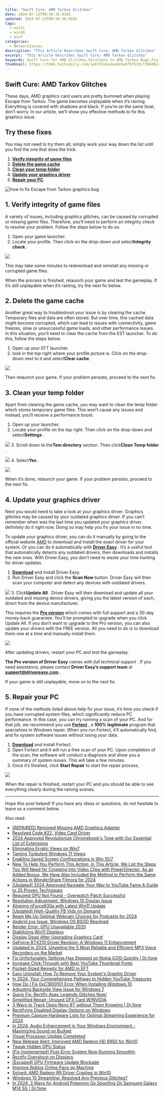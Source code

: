 ```yaml
---
title: "Swift Cure: AMD Tarkov Glitches"
date: 2024-07-12T00:50:36.018Z
updated: 2024-07-13T00:50:36.018Z
tags:
  - win11
  - win10
  - win7
categories:
  - NetworkIssues
description: "This Article Describes Swift Cure: AMD Tarkov Glitches"
excerpt: "This Article Describes Swift Cure: AMD Tarkov Glitches"
keywords: Swift Cure for AMD Glitches,Solutions to AMD Tarkov Bugs,Fixing AMD Tarkov Game Issues,Quick Fixes for AMD Tarkov Errors,Resolving AMD Tarkov Graphics Problems,AMD Tarkov Performance Optimization,Troubleshooting AMD Glitches in Tarkov
thumbnail: https://thmb.techidaily.com/1e6fd3a5a3ea0e5e8f5fb33cf394d624bcb419dee37492ce9306691be7e5f6b5.jpg
---
```


## Swift Cure: AMD Tarkov Glitches

 These days, AMD graphics card users are pretty bummed when playing Escape from Tarkov. The game becomes unplayable when it’s raining. Everything is covered with shadows and black. If you’re on the same boat, don’t worry. In our article, we’ll show you effective methods to fix this graphics issue.

## Try these fixes

 You may not need to try them all; simply work your way down the list until you find the one that does the trick.

1. **[Verify integrity of game files](#fix1)**
2. **[Delete the game cache](#fix2)**
3. **[Clean your temp folder](#fix3)**
4. **[Update your graphics driver](#fix4)**
5. **[Repair your PC](#fix5)**

![how to fix Escape from Tarkov graphics bug](https://images.drivereasy.com/wp-content/uploads/2021/12/litterally-unplayable-1200x674.jpg)

## 1\. Verify integrity of game files

 A variety of issues, including graphics glitches, can be caused by corrupted or missing game files. Therefore, you’ll need to perform an integrity check to resolve your problem. Follow the steps below to do so.

1. Open your game launcher.
2. Locate your profile. Then click on the drop-down and select**Integrity check** .  

![](https://images.drivereasy.com/wp-content/uploads/2021/12/integrity-check-1.png)

 This may take some minutes to redownload and reinstall any missing or corrupted game files.

 When the process is finished, relaunch your game and test the gameplay. If it’s still unplayable when it’s raining, try the next fix below.

## 2\. Delete the game cache

 Another great way to troubleshoot your issue is by clearing the cache. Temporary files and data are often stored. But over time, this cached data might become corrupted, which can lead to issues with connectivity, game freezes, slow or unsuccessful game loads, and other performance issues. In this situation, you’ll need to clear the cache from the EST launcher. To do this, follow the steps below.

1. Open up your EFT launcher.
2. look in the top right where your profile picture is. Click on the drop-down next to it and select**Clear cache** .  

![](https://images.drivereasy.com/wp-content/uploads/2021/12/clear-cache.png)

 Then relaunch your game. If your problem persists, proceed to the next fix.

## 3\. Clean your temp folder

 Apart from clearing the game cache, you may want to clean the temp folder which stores temporary game files. This won’t cause any issues and instead, you’ll receive a performance boost.

1. Open up your launcher.
2. Locate your profile on the top right. Then click on the drop-down and select**Settings** .  

![](https://images.drivereasy.com/wp-content/uploads/2021/12/delete-temp-folder.png)
3. Scroll down to the**Tem directory** section. Then click**Clean Temp folder** .  

![](https://images.drivereasy.com/wp-content/uploads/2021/12/clean-temp-folder.png)
4. Select**Yes** .  

![](https://images.drivereasy.com/wp-content/uploads/2021/12/confirm-to-clear-temp-folder.png)

 When it’s done, relaunch your game. If your problem persists, proceed to the next fix.

## 4\. Update your graphics driver

 Next you would need to take a look at your graphics driver. Graphics glitches may be caused by your outdated graphics driver. If you can’t remember when was the last time you updated your graphics driver, definitely do it right now. Doing so may help you fix your issue in no time.

 To update your graphics driver, you can do it manually by going to the official website [AMD](https://www.amd.com/en/support) to download and install the exact driver for your system. Or you can do it automatically with **[Driver Easy](https://tools.techidaily.com/drivereasy/download/)**  . It’s a useful tool that automatically detects any outdated drivers, then downloads and installs the new ones. With Driver Easy, you don’t need to waste your time hunting for driver updates.

1. **[Download](https://tools.techidaily.com/drivereasy/download/)**  and install Driver Easy.
2. Run Driver Easy and click the **Scan Now** button. Driver Easy will then scan your computer and detect any devices with outdated drivers.  

![](https://images.drivereasy.com/wp-content/uploads/2021/08/scan-now-v5_7_0.jpg)
3. Click**Update All** . Driver Easy will then download and update all your outdated and missing device drivers, giving you the latest version of each, direct from the device manufacturer.  

 This requires the **[Pro version](https://tools.techidaily.com/drivereasy/download/)**  which comes with full support and a 30-day money-back guarantee. You’ll be prompted to upgrade when you click Update All. If you don’t want to upgrade to the Pro version, you can also update your drivers with the FREE version. All you need to do is to download them one at a time and manually install them.  

![](https://images.drivereasy.com/wp-content/uploads/2021/01/amd-5700-xt-1.jpg)

After updating drivers, restart your PC and test the gameplay.

**The Pro version of Driver Easy** comes with _full technical support_ . If you need assistance, please contact **Driver Easy’s support team** at **[support@drivereasy.com](mailto:support@drivereasy.com) .**

If your game is still unplayable, move on to the next fix.

## 5\. Repair your PC

 If none of the methods listed above help fix your issue, it’s time you check if you have corrupted system files, which significantly reduce PC performance. In this case, you can try running a scan of your PC. And for that job, we recommend you use **[Fortect](https://tools.techidaily.com/drivereasy/download/)**  , a **100% legitimate** program that specializes in Windows repair. When you run Fortect, it’ll automatically find, and fix system software issues without losing your data.

1. **[Download](https://tools.techidaily.com/drivereasy/download/)**  and install Fortect.
2. Open Fortect and it will run a free scan of your PC. Upon completion of the scan, the software will conduct a diagnosis and show you a summary of system issues. This will take a few minutes.
3. Once it’s finished, click **Start Repair** to start the repair process.  

![](https://images.drivereasy.com/wp-content/uploads/2020/10/fortect-start-repair.jpg)

 When the repair is finished, restart your PC and you should be able to see everything clearly during the raining scenes.

---

 Hope this post helped! If you have any ideas or questions, do not hesitate to leave us a comment below.

<ins class="adsbygoogle"
     style="display:block"
     data-ad-format="autorelaxed"
     data-ad-client="ca-pub-7571918770474297"
     data-ad-slot="1223367746"></ins>



<ins class="adsbygoogle"
     style="display:block"
     data-ad-client="ca-pub-7571918770474297"
     data-ad-slot="8358498916"
     data-ad-format="auto"
     data-full-width-responsive="true"></ins>



<span class="atpl-alsoreadstyle">Also read:</span>
<div><ul>
<li><a href="https://network-issues.techidaily.com/repaired-removed-missing-amd-graphics-adapter/"><u>[REPAIRED] Removed Missing AMD Graphics Adapter</u></a></li>
<li><a href="https://network-issues.techidaily.com/resolved-code-22-video-card-driver/"><u>Resolved Code #22, Video Card Driver</u></a></li>
<li><a href="https://extra-support.techidaily.com/2024-approved-revolutionize-chromebooks-tone-with-our-essential-list-of-extensions/"><u>2024 Approved  Revolutionize Chromebook's Tone with Our Essential List of Extensions</u></a></li>
<li><a href="https://network-issues.techidaily.com/eliminating-erratic-views-on-win7/"><u>Eliminating Erratic Views on Win7</u></a></li>
<li><a href="https://network-issues.techidaily.com/taming-turbulent-windows-11-views/"><u>Taming Turbulent Windows 11 Views</u></a></li>
<li><a href="https://network-issues.techidaily.com/enabling-saved-screen-configurations-in-win-107/"><u>Enabling Saved Screen Configurations in Win 10/7</u></a></li>
<li><a href="https://ai-video-editing.techidaily.com/1713965345659-new-to-help-you-perform-this-action-in-this-article-we-list-the-steps-you-will-need-for-cropping-into-video-clips-with-powerdirector-as-an-added-bonus-we-ha/"><u>New To Help You Perform This Action, in This Article, We List the Steps You Will Need for Cropping Into Video Clips with PowerDirector. As an Added Bonus, We Have Also Included the Method to Perform the Same Actions in WonderShare Filmora for 2024</u></a></li>
<li><a href="https://youtube-web.techidaily.com/ed-2024-approved-navigate-your-way-to-youtube-fame-a-guide-to-25-proven-techniques/"><u>[Updated] 2024 Approved  Navigate Your Way to YouTube Fame  A Guide to 25 Proven Techniques</u></a></li>
<li><a href="https://network-issues.techidaily.com/required-gpu-not-found-overwatch-patch-successful/"><u>Required GPU Not Found - Overwatch Patch Successful</u></a></li>
<li><a href="https://network-issues.techidaily.com/resolution-adjustment-windows-10-display-issue/"><u>Resolution Adjustment: Windows 10 Display Issue</u></a></li>
<li><a href="https://network-issues.techidaily.com/aligning-nforce630a-with-latest-win11-update/"><u>Aligning nForce630a with Latest Win11 Update</u></a></li>
<li><a href="https://facebook-video-files.techidaily.com/updated-high-quality-fb-vids-on-demand/"><u>[Updated] High-Quality FB Vids on Demand</u></a></li>
<li><a href="https://extra-hints.techidaily.com/beam-me-up-optimal-webcam-choices-for-podcasts-for-2024/"><u>Beam Me Up  Optimal Webcam Choices for Podcasts for 2024</u></a></li>
<li><a href="https://network-issues.techidaily.com/dxgkrnlsys-issue-windows-os-bsod-resolved/"><u>dxgkrnl.sys Issue: Windows OS BSOD Resolved</u></a></li>
<li><a href="https://network-issues.techidaily.com/render-error-gpu-unavailable-2020/"><u>Render Error: GPU Unavailable 2020</u></a></li>
<li><a href="https://network-issues.techidaily.com/stabilizing-win11-displays/"><u>Stabilizing Win11 Displays</u></a></li>
<li><a href="https://network-issues.techidaily.com/display-dead-after-upgrading-graphics-card/"><u>Display Dead After Upgrading Graphics Card</u></a></li>
<li><a href="https://network-issues.techidaily.com/geforce-rtx210-driver-revision-a-windows-11-enhancement/"><u>GeForce RTX210 Driver Revision: A Windows 11 Enhancement</u></a></li>
<li><a href="https://sound-optimizing.techidaily.com/updated-in-2024-unveiling-the-5-most-reliable-and-efficient-mp3-voice-recorders-on-the-market/"><u>Updated In 2024, Unveiling the 5 Most Reliable and Efficient MP3 Voice Recorders on the Market</u></a></li>
<li><a href="https://howto.techidaily.com/fix-unfortunately-settings-has-stopped-on-nokia-g310-quickly-drfone-by-drfone-fix-android-problems-fix-android-problems/"><u>Fix Unfortunately Settings Has Stopped on Nokia G310 Quickly | Dr.fone</u></a></li>
<li><a href="https://youtube-clips.techidaily.com/increase-click-through-with-best-youtube-thumbnail-fonts/"><u>Increase Click-Through with Best YouTube Thumbnail Fonts</u></a></li>
<li><a href="https://network-issues.techidaily.com/pocket-sized-remedy-for-amd-in-eft/"><u>Pocket-Sized Remedy for AMD in EFT</u></a></li>
<li><a href="https://network-issues.techidaily.com/easy-uninstall-how-to-remove-your-systems-graphic-driver/"><u>Easy Uninstall: How To Remove Your System's Graphic Driver</u></a></li>
<li><a href="https://facebook-record-videos.techidaily.com/in-2024-your-comprehensive-pathway-to-hidden-youtube-treasures/"><u>In 2024, Your Comprehensive Pathway to Hidden YouTube Treasures</u></a></li>
<li><a href="https://network-issues.techidaily.com/how-do-i-fix-0xc1900101-error-when-installing-windows-10/"><u>How Do I Fix 0xC1900101 Error When Installing Windows 10</u></a></li>
<li><a href="https://network-issues.techidaily.com/adjusting-backside-view-issue-for-windows-7/"><u>Adjusting Backside View Issue for Windows 7</u></a></li>
<li><a href="https://network-issues.techidaily.com/quick-fix-rectify-apex-legends-glitches-now/"><u>Quick Fix: Rectify Apex Legends Glitches Now!</u></a></li>
<li><a href="https://network-issues.techidaily.com/simplified-repair-unused-gfx-card-wnvidia/"><u>Simplified Repair: Unused GFX Card W/NVIDIA</u></a></li>
<li><a href="https://android-location-track.techidaily.com/3-ways-to-track-oppo-reno-8t-without-them-knowing-drfone-by-drfone-virtual-android/"><u>3 Ways to Track Oppo Reno 8T without Them Knowing | Dr.fone</u></a></li>
<li><a href="https://network-issues.techidaily.com/rectifying-disabled-display-options-on-windows/"><u>Rectifying Disabled Display Options on Windows</u></a></li>
<li><a href="https://facebook-record-videos.techidaily.com/premium-capture-hardware-lists-for-optimal-streaming-experience-for-2024/"><u>Premium Capture Hardware Lists for Optimal Streaming Experience for 2024</u></a></li>
<li><a href="https://audio-editing.techidaily.com/in-2024-audio-enhancement-in-your-windows-environment-maximizing-sound-on-budget/"><u>In 2024, Audio Enhancement in Your Windows Environment - Maximizing Sound on Budget</u></a></li>
<li><a href="https://network-issues.techidaily.com/visual-processor-update-completed/"><u>Visual Processor Update Completed</u></a></li>
<li><a href="https://network-issues.techidaily.com/new-release-alert-improved-amd-radeon-hd-6950-for-win10/"><u>New Release Alert: Improved AMD Radeon HD 6950 for Win10</u></a></li>
<li><a href="https://network-issues.techidaily.com/tweak-hidden-gpu-status/"><u>Tweak Hidden GPU Status</u></a></li>
<li><a href="https://network-issues.techidaily.com/fix-implemented-post-error-system-now-running-smoothly/"><u>[Fix Implemented] Post-Error System Now Running Smoothly</u></a></li>
<li><a href="https://network-issues.techidaily.com/rectify-overshoot-on-displays/"><u>Rectify Overshoot on Displays</u></a></li>
<li><a href="https://network-issues.techidaily.com/escaped-gpu-firmware-update-blockade/"><u>[Escaped] GPU Firmware Update Blockade</u></a></li>
<li><a href="https://network-issues.techidaily.com/improve-roblox-online-pace-on-machine/"><u>Improve Roblox Online Pace on Machine</u></a></li>
<li><a href="https://network-issues.techidaily.com/solved-amd-radeon-r9-driver-crashes-in-win10/"><u>Solved: AMD Radeon R9 Driver Crashes in Win10</u></a></li>
<li><a href="https://network-issues.techidaily.com/windows-10-streamline-resolved-any-previous-glitches/"><u>Windows 10 Streamline: Resolved Any Previous Glitches?</u></a></li>
<li><a href="https://change-location.techidaily.com/in-2024-3-ways-for-android-pokemon-go-spoofing-on-samsung-galaxy-m14-5g-drfone-by-drfone-virtual-android/"><u>In 2024, 3 Ways for Android Pokemon Go Spoofing On Samsung Galaxy M14 5G | Dr.fone</u></a></li>
</ul></div>
